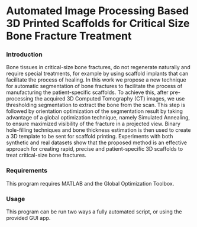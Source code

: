 # Automated Image Processing Based 3D Printed Scaffolds for Critical Size Bone Fracture Treatment
### Introduction
Bone tissues in critical-size bone fractures, do not regenerate naturally and require special treatments, for example by using scaffold implants that can facilitate the process of healing. In this work we propose a new technique for automatic segmentation of bone fractures to facilitate the process of manufacturing the patient-specific scaffolds. To achieve this, after pre-processing the acquired 3D Computed Tomography (CT) images, we use thresholding segmentation to extract the bone from the scan. This step is followed by orientation optimization of the segmentation result by taking advantage of a global optimization technique, namely Simulated Annealing, to ensure maximized visibility of the fracture in a projected view. Binary hole-filling techniques and bone thickness estimation is then used to create a 3D template to be sent for scaffold printing. Experiments with both synthetic and real datasets show that the proposed method is an effective approach for creating rapid, precise and patient-specific 3D scaffolds to treat critical-size bone fractures.  
### Requirements
This program requires MATLAB and the Global Optimization Toolbox.

### Usage

This program can be run two ways a fully automated script, or using the provided GUI app.

<!--stackedit_data:
eyJoaXN0b3J5IjpbLTE5ODY4OTU0ODUsMTYxNzQzNjg0OF19
-->
